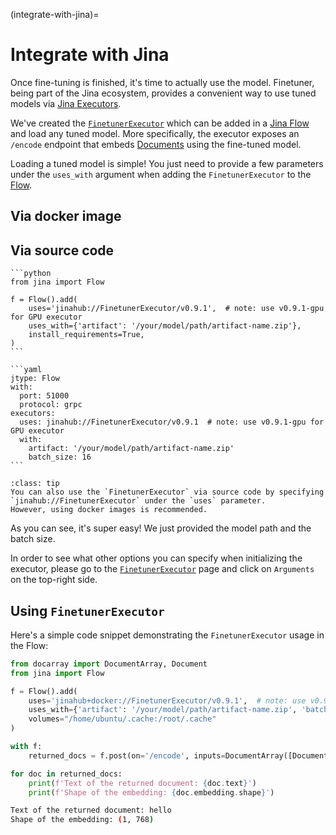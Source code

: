 (integrate-with-jina)=
# Integrate with Jina

Once fine-tuning is finished, it's time to actually use the model. 
Finetuner, being part of the Jina ecosystem, provides a convenient way to use tuned models via [Jina Executors](https://docs.jina.ai/fundamentals/executor/).

We've created the [`FinetunerExecutor`](https://hub.jina.ai/executor/13dzxycc) which can be added in a [Jina Flow](https://docs.jina.ai/fundamentals/flow/) and load any tuned model. 
More specifically, the executor exposes an `/encode` endpoint that embeds [Documents](https://docarray.jina.ai/fundamentals/document/) using the fine-tuned model.

Loading a tuned model is simple! You just need to provide a few parameters under the `uses_with` argument when adding the `FinetunerExecutor` to the [Flow]((https://docs.jina.ai/fundamentals/flow/)).

## Via docker image

## Via source code

````{tab} Python
```python
from jina import Flow
	
f = Flow().add(
    uses='jinahub://FinetunerExecutor/v0.9.1',  # note: use v0.9.1-gpu for GPU executor
    uses_with={'artifact': '/your/model/path/artifact-name.zip'},
    install_requirements=True,
)
```
````
````{tab} YAML
```yaml
jtype: Flow
with:
  port: 51000
  protocol: grpc
executors:
  uses: jinahub://FinetunerExecutor/v0.9.1  # note: use v0.9.1-gpu for GPU executor
  with:
    artifact: '/your/model/path/artifact-name.zip'
    batch_size: 16
```
````
```{admonition} FinetunerExecutor via source code
:class: tip
You can also use the `FinetunerExecutor` via source code by specifying `jinahub://FinetunerExecutor` under the `uses` parameter.
However, using docker images is recommended.
```

As you can see, it's super easy! We just provided the model path and the batch size.

In order to see what other options you can specify when initializing the executor, please go to the [`FinetunerExecutor`](https://hub.jina.ai/executor/13dzxycc) page and click on `Arguments` on the top-right side.


## Using `FinetunerExecutor`

Here's a simple code snippet demonstrating the `FinetunerExecutor` usage in the Flow:

```python
from docarray import DocumentArray, Document
from jina import Flow

f = Flow().add(
    uses='jinahub+docker://FinetunerExecutor/v0.9.1',  # note: use v0.9.1-gpu for GPU executor
    uses_with={'artifact': '/your/model/path/artifact-name.zip', 'batch_size': 16},
    volumes="/home/ubuntu/.cache:/root/.cache"
)

with f:
    returned_docs = f.post(on='/encode', inputs=DocumentArray([Document(text='hello')]))

for doc in returned_docs:
    print(f'Text of the returned document: {doc.text}')
    print(f'Shape of the embedding: {doc.embedding.shape}')
```
```bash
Text of the returned document: hello
Shape of the embedding: (1, 768)
```